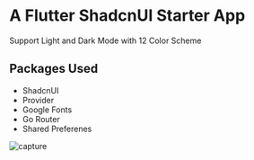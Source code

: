 # A Flutter ShadcnUI Starter App

Support Light and Dark Mode with 12 Color Scheme

## Packages Used

- ShadcnUI
- Provider
- Google Fonts
- Go Router
- Shared Preferenes

![capture](https://github.com/user-attachments/assets/5bdf621f-3d1e-4c51-87a5-cab098a6e07f)
